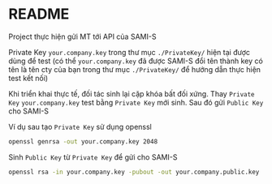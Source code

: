# README

Project thực hiện gửi MT tới API của SAMI-S

Private Key `your.company.key` trong thư mục `./PrivateKey/` hiện tại được dùng để test (có thể `your.company.key` đã được SAMI-S đổi tên thành key có tên là tên cty của bạn trong thư mục `./PrivateKey/` để hướng dẫn thực hiện test kết nối)

Khi triển khai thực tế, đối tác sinh lại cặp khóa bất đối xứng. Thay `Private Key` `your.company.key` test bằng `Private Key` mới sinh. Sau đó gửi `Public Key` cho SAMI-S

Ví dụ sau tạo `Private Key` sử dụng openssl

```bash
openssl genrsa -out your.company.key 2048
```

Sinh `Public Key` từ `Private Key` để gửi cho SAMI-S

```bash
openssl rsa -in your.company.key -pubout -out your.company.public.key
```
